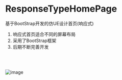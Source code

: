 # ResponseTypeHomePage
基于BootStrap开发的仿UE设计首页(响应式) <br> 
1. 响应式首页适合不同的屏幕布局<br> 
2. 采用了BootStrap框架      <br> 
3. 后期不断完善开发         <br> 

<br> 
<br> 



![image](https://github.com/cshhs/ResponseTypeHomePage/blob/master/bootstrap/test.gif) 

